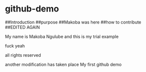 # github-demo
##Introduction
##purpose
##Makoba was here
##how to contribute
##EDITED AGAIN

My name is Makoba Ngulube and this is my trial example

fuck yeah

all rights reserved

another modification has taken place
My first github demo
